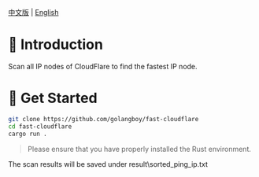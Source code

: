 [中文版](./README_zh.MD) | [English](./README.MD)

# 📖 Introduction
Scan all IP nodes of CloudFlare to find the fastest IP node.

# 🔨️ Get Started
```bash
git clone https://github.com/golangboy/fast-cloudflare
cd fast-cloudflare
cargo run .
```
> Please ensure that you have properly installed the Rust environment.

The scan results will be saved under result\sorted_ping_ip.txt